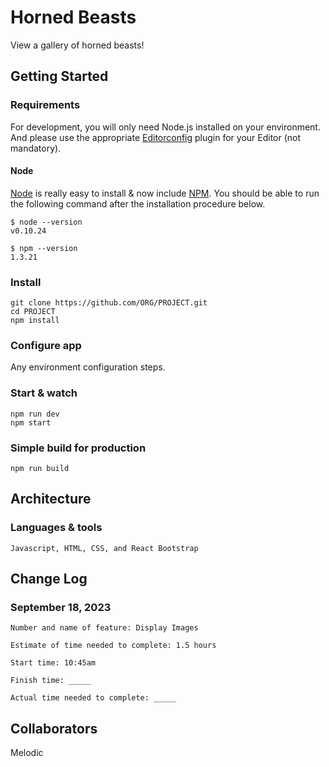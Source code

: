 # Horned Beasts

View a gallery of horned beasts!

## Getting Started

### Requirements

For development, you will only need Node.js installed on your environment.
And please use the appropriate [Editorconfig](http://editorconfig.org/) plugin for your Editor (not mandatory).

#### Node

[Node](http://nodejs.org/) is really easy to install & now include [NPM](https://npmjs.org/).
You should be able to run the following command after the installation procedure
below.

    $ node --version
    v0.10.24

    $ npm --version
    1.3.21

### Install

    git clone https://github.com/ORG/PROJECT.git
    cd PROJECT
    npm install

### Configure app

Any environment configuration steps.

### Start & watch

    npm run dev
    npm start

### Simple build for production

    npm run build

## Architecture

### Languages & tools

    Javascript, HTML, CSS, and React Bootstrap

## Change Log

### September 18, 2023

    Number and name of feature: Display Images

    Estimate of time needed to complete: 1.5 hours

    Start time: 10:45am

    Finish time: _____

    Actual time needed to complete: _____

## Collaborators

Melodic
